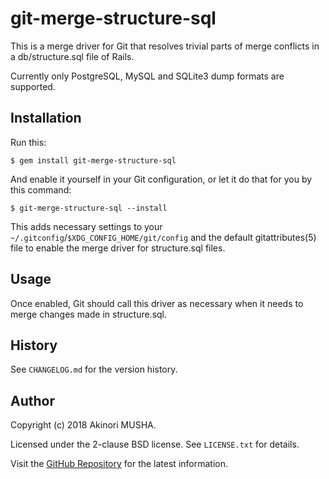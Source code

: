 # git-merge-structure-sql

This is a merge driver for Git that resolves trivial parts of
merge conflicts in a db/structure.sql file of Rails.

Currently only PostgreSQL, MySQL and SQLite3 dump formats are
supported.

## Installation

Run this:

    $ gem install git-merge-structure-sql

And enable it yourself in your Git configuration, or let it do that
for you by this command:

    $ git-merge-structure-sql --install

This adds necessary settings to your
`~/.gitconfig`/`$XDG_CONFIG_HOME/git/config` and the default
gitattributes(5) file to enable the merge driver for structure.sql
files.

## Usage

Once enabled, Git should call this driver as necessary when it needs
to merge changes made in structure.sql.

## History

See `CHANGELOG.md` for the version history.

## Author

Copyright (c) 2018 Akinori MUSHA.

Licensed under the 2-clause BSD license.  See `LICENSE.txt` for
details.

Visit the [GitHub Repository](https://github.com/knu/sidetiq-timezone)
for the latest information.
